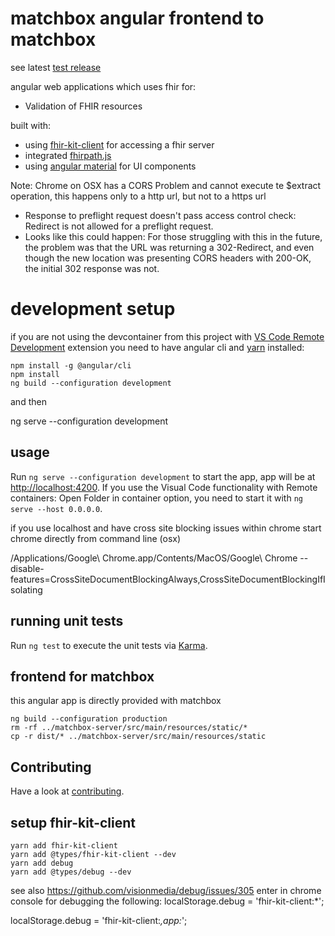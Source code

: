 # matchbox angular frontend to matchbox

see latest [test release](https://test.ahdis.ch/matchboxv3/#/)

angular web applications which uses fhir for:

- Validation of FHIR resources

built with:

- using [fhir-kit-client](https://github.com/Vermonster/fhir-kit-client) for accessing a fhir server
- integrated [fhirpath.js](https://github.com/lhncbc/fhirpath.js/)
- using [angular material](https://material.angular.io/) for UI components

Note:
Chrome on OSX has a CORS Problem and cannot execute te $extract operation, this happens only to a http url, but not to a https url

- Response to preflight request doesn't pass access control check: Redirect is not allowed for a preflight request.
- Looks like this could happen: For those struggling with this in the future, the problem was that the URL was returning a 302-Redirect, and even though the new location was presenting CORS headers with 200-OK, the initial 302 response was not.

# development setup

if you are not using the devcontainer from this project with [VS Code Remote Development](https://code.visualstudio.com/docs/remote/containers) extension you need to have angular cli and [yarn](https://yarnpkg.com/en/) installed:

```
npm install -g @angular/cli
npm install
ng build --configuration development
```

and then

ng serve --configuration development

## usage

Run `ng serve --configuration development` to start the app, app will be at [http://localhost:4200](http://localhost:4200/).
If you use the Visual Code functionality with Remote containers: Open Folder in container option, you need to start it with `ng serve --host 0.0.0.0`.

if you use localhost and have cross site blocking issues within chrome start chrome directly from command line (osx)

/Applications/Google\ Chrome.app/Contents/MacOS/Google\ Chrome --disable-features=CrossSiteDocumentBlockingAlways,CrossSiteDocumentBlockingIfIsolating

## running unit tests

Run `ng test` to execute the unit tests via [Karma](https://karma-runner.github.io).

## frontend for matchbox

this angular app is directly provided with matchbox

```
ng build --configuration production
rm -rf ../matchbox-server/src/main/resources/static/*
cp -r dist/* ../matchbox-server/src/main/resources/static
```

## Contributing

Have a look at [contributing](CONTRIBUTING.md).

## setup fhir-kit-client

```
yarn add fhir-kit-client
yarn add @types/fhir-kit-client --dev
yarn add debug
yarn add @types/debug --dev

```

see also https://github.com/visionmedia/debug/issues/305
enter in chrome console for debugging the following:
localStorage.debug = 'fhir-kit-client:\*';

localStorage.debug = 'fhir-kit-client:_,app:_';
